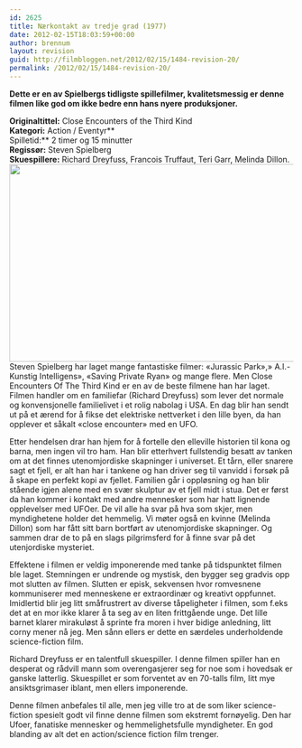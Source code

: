 ```yaml
---
id: 2625
title: Nærkontakt av tredje grad (1977)
date: 2012-02-15T18:03:59+00:00
author: brennum
layout: revision
guid: http://filmbloggen.net/2012/02/15/1484-revision-20/
permalink: /2012/02/15/1484-revision-20/
---
```

 **Dette er en av Spielbergs tidligste spillefilmer, kvalitetsmessig er denne filmen like god om ikke bedre enn hans nyere produksjoner. <!--more-->**

**Originaltittel:** Close Encounters of the Third Kind  
**Kategori:** Action / Eventyr**  
Spilletid:** 2 timer og 15 minutter  
 **Regissør:** Steven Spielberg  
 **Skuespillere:** Richard Dreyfuss, Francois Truffaut, Teri Garr, Melinda Dillon.  
<a href="http://filmbloggen.net/2011/10/28/close-encounters-of-the-third-kind/close_encounters_1_1280x1024/" rel="attachment wp-att-1699"><img class="alignnone size-large wp-image-1699" src="http://filmbloggen.net/wp-content/uploads//2011/10/close_encounters_1_1280x1024-620x496.jpg" alt="" width="620" height="350" /></a>  
Steven Spielberg har laget mange fantastiske filmer: &laquo;Jurassic Park&raquo;,&raquo; A.I.-Kunstig Intelligens&raquo;, &laquo;Saving Private Ryan&raquo; og mange flere. Men Close Encounters Of The Third Kind er en av de beste filmene han har laget. Filmen handler om en familiefar (Richard Dreyfuss) som lever det normale og konvensjonelle familielivet i et rolig nabolag i USA. En dag blir han sendt ut på et ærend for å fikse det elektriske nettverket i den lille byen, da han opplever et såkalt &laquo;close encounter&raquo; med en UFO.

Etter hendelsen drar han hjem for å fortelle den elleville historien til kona og barna, men ingen vil tro ham. Han blir etterhvert fullstendig besatt av tanken om at det finnes utenomjordiske skapninger i universet. Et tårn, eller snarere sagt et fjell, er alt han har i tankene og han driver seg til vanvidd i forsøk på å skape en perfekt kopi av fjellet. Familien går i oppløsning og han blir stående igjen alene med en svær skulptur av et fjell midt i stua. Det er først da han kommer i kontakt med andre mennesker som har hatt lignende opplevelser med UFOer. De vil alle ha svar på hva som skjer, men myndighetene holder det hemmelig. Vi møter også en kvinne (Melinda Dillon) som har fått sitt barn bortført av utenomjordiske skapninger. Og sammen drar de to på en slags pilgrimsferd for å finne svar på det utenjordiske mysteriet.

Effektene i filmen er veldig imponerende med tanke på tidspunktet filmen ble laget. Stemningen er undrende og mystisk, den bygger seg gradvis opp mot slutten av filmen. Slutten er episk, sekvensen hvor romvesnene kommuniserer med menneskene er extraordinær og kreativt oppfunnet. Imidlertid blir jeg litt småfrustrert av diverse tåpeligheter i filmen, som f.eks det at en mor ikke klarer å ta seg av en liten frittgående unge. Det lille barnet klarer mirakuløst å sprinte fra moren i hver bidige anledning, litt corny mener nå jeg. Men sånn ellers er dette en særdeles underholdende science-fiction film.

Richard Dreyfuss er en talentfull skuespiller. I denne filmen spiller han en desperat og rådvill mann som overengasjerer seg for noe som i hovedsak er ganske latterlig. Skuespillet er som forventet av en 70-talls film, litt mye ansiktsgrimaser iblant, men ellers imponerende.

Denne filmen anbefales til alle, men jeg ville tro at de som liker science-fiction spesielt godt vil finne denne filmen som ekstremt fornøyelig. Den har Ufoer, fanatiske mennesker og hemmelighetsfulle myndigheter. En god blanding av alt det en action/science fiction film trenger.